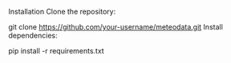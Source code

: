 Installation
Clone the repository:

git clone https://github.com/your-username/meteodata.git
Install dependencies:

pip install -r requirements.txt
